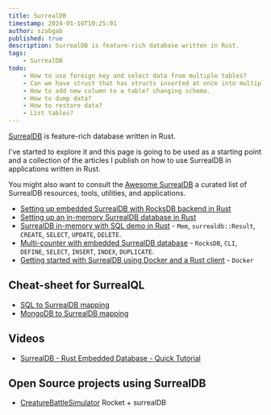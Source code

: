 ```yaml
---
title: SurrealDB
timestamp: 2024-01-10T10:25:01
author: szabgab
published: true
description: SurrealDB is feature-rich database written in Rust.
tags:
    - SurrealDB
todo:
    - How to use foreign key and select data from multiple tables?
    - Can we have struct that has structs inserted at once into multiple tables?
    - How to add new column to a table? changing schema.
    - How to dump data?
    - How to restore data?
    - List tables?
---
```


[SurrealDB](https://surrealdb.com/) is feature-rich database written in Rust.

I've started to explore it and this page is going to be used as a starting point and a collection of the articles I publish on how to use SurrealDB in applications written in Rust.

You might also want to consult the [Awesome SurrealDB](https://github.com/surrealdb/awesome-surreal) a curated list of SurrealDB resources, tools, utilities, and applications.


* [Setting up embedded SurrealDB with RocksDB backend in Rust](/surrealdb-embedded-with-rocksdb)
* [Setting up an in-memory SurrealDB database in Rust](/surrealdb-embedded-with-in-memory-database)
* [SurrealDB in-memory with SQL demo in Rust](/surrealdb-in-memory-with-sql-demo) - `Mem`, `surrealdb::Result`, `CREATE`, `SELECT`, `UPDATE`, `DELETE`.
* [Multi-counter with embedded SurrealDB database](/surrealdb-cli-multi-counter) - `RocksDB`, `CLI`, `DEFINE`, `SELECT`, `INSERT`, `INDEX`, `DUPLICATE`.
* [Getting started with SurrealDB using Docker and a Rust client](/surrealdb-with-docker) - `Docker`

<!--
* [Simple command line phonebook with SurrealDB using SQL](/cli-simple-phonebook-with-surrealdb-using-sql)
-->


## Cheat-sheet for SurrealQL

* [SQL to SurrealDB mapping](https://docs.surrealdb.com/docs/introduction/sql)
* [MongoDB to SurrealDB mapping](https://docs.surrealdb.com/docs/introduction/mongo)

## Videos

* [SurrealDB - Rust Embedded Database - Quick Tutorial](https://www.youtube.com/watch?v=iOyvum0D3LM)

## Open Source projects using SurrealDB

* [CreatureBattleSimulator](https://github.com/MDH0/CreatureBattleSimulator/) Rocket + surrealDB

